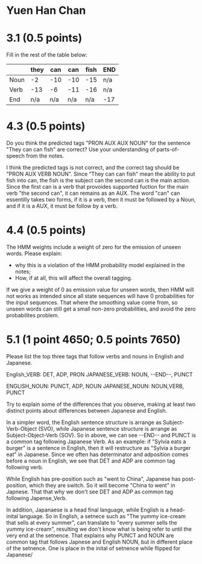 # Yuen Han Chan
# 3.1 (0.5 points)

Fill in the rest of the table below:

|      | they | can | can | fish | END |
|------|------|-----|-----|------|-----|
| Noun | -2   | -10 | -10 | -15  | n/a |
| Verb | -13  | -6  | -11 | -16  | n/a |
| End  | n/a  | n/a | n/a | n/a  | -17 |


# 4.3 (0.5 points)

Do you think the predicted tags "PRON AUX AUX NOUN" for the sentence "They can can fish" are correct? Use your understanding of parts-of-speech from the notes.

I think the predicted tags is not correct, and the correct tag should be "PRON AUX VERB NOUN".  Since “They can can fish" mean the ability to put fish into can, the fish is the subject can the second can is the main action.  Since the first can is a verb that provoides supported fuction for the main verb "the second can", it can remains as an AUX.  The word "can" can essentilly takes two forms, if it is a verb, then it must be followed by a Noun, and if it is a AUX, it must be follow by a verb.

# 4.4 (0.5 points)

The HMM weights include a weight of zero for the emission of unseen words. Please explain:

- why this is a violation of the HMM probability model explained in the notes;
- How, if at all, this will affect the overall tagging.

If we give a weight of 0 as emission value for unseen words, then HMM will not works as intended since all state sequences will have 0 probabilities for the input sequences.  That where the smoothing value come from, so unseen words can still get a small non-zero probabilities, and avoid the zero probabilites problem.

# 5.1 (1 point 4650; 0.5 points 7650)

Please list the top three tags that follow verbs and nouns in English and Japanese.

English_VERB: DET, ADP, PRON
JAPANESE_VERB: NOUN, --END--, PUNCT

ENGLISH_NOUN: PUNCT, ADP, NOUN
JAPANESE_NOUN: NOUN,VERB, PUNCT

Try to explain some of the differences that you observe, making at least two distinct points about differences between Japanese and English.

In a simpler word, the English sentence structure is arrange as Subject-Verb-Object (SVO), while Japanese sentence structure is arrange as Subject-Object-Verb (SOV).  So in above, we can see --END-- and PUNCT is a common tag following Japanese Verb.  As an example: if "Sylvia eats a burger" is a sentence in English, then it will restructure as "Sylvia a burger eat" in Japanese.  Since we often has determinator and adposition comes before a noun in English, we see that DET and ADP are common tag following verb.

While English has pre-position such as "went to China", Japanese has post-position, which they are switch.  So it will become "China to went" in Japnese.  That that why we don't see DET and ADP as common tag following Japense_Verb. 

In addition, Japanaese is a head final language, while English is a head-inital language.  So in English, a setnece such as "The yummy ice-cream that sells at every summer", can translate to "every summer sells the yummy ice-cream", resulting we don't know what is being refer to until the very end at the setnence.  That explains why PUNCT and NOUN are common tag that follows Japnese and English NOUN, but in different place of the setnence.  One is place in the inital of setnence while flipped for Japanese/

